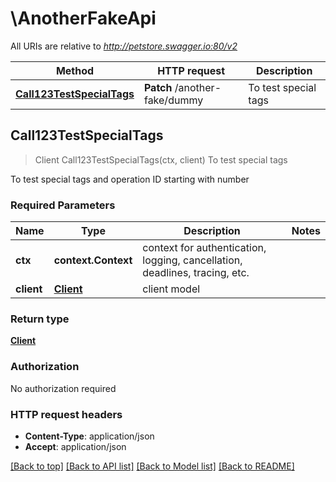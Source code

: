 # \AnotherFakeApi

All URIs are relative to *http://petstore.swagger.io:80/v2*

Method | HTTP request | Description
------------- | ------------- | -------------
[**Call123TestSpecialTags**](AnotherFakeApi.md#Call123TestSpecialTags) | **Patch** /another-fake/dummy | To test special tags



## Call123TestSpecialTags

> Client Call123TestSpecialTags(ctx, client)
To test special tags

To test special tags and operation ID starting with number

### Required Parameters


Name | Type | Description  | Notes
------------- | ------------- | ------------- | -------------
**ctx** | **context.Context** | context for authentication, logging, cancellation, deadlines, tracing, etc.
**client** | [**Client**](Client.md)| client model | 

### Return type

[**Client**](Client.md)

### Authorization

No authorization required

### HTTP request headers

- **Content-Type**: application/json
- **Accept**: application/json

[[Back to top]](#) [[Back to API list]](../README.md#documentation-for-api-endpoints)
[[Back to Model list]](../README.md#documentation-for-models)
[[Back to README]](../README.md)

